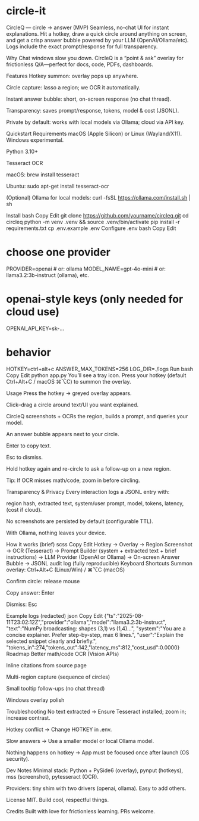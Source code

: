 # circle-it
CircleQ — circle → answer (MVP)
Seamless, no-chat UI for instant explanations. Hit a hotkey, draw a quick circle around anything on screen, and get a crisp answer bubble powered by your LLM (OpenAI/Ollama/etc). Logs include the exact prompt/response for full transparency.


Why
Chat windows slow you down. CircleQ is a “point & ask” overlay for frictionless Q/A—perfect for docs, code, PDFs, dashboards.

Features
Hotkey summon: overlay pops up anywhere.

Circle capture: lasso a region; we OCR it automatically.

Instant answer bubble: short, on-screen response (no chat thread).

Transparency: saves prompt/response, tokens, model & cost (JSONL).

Private by default: works with local models via Ollama; cloud via API key.

Quickstart
Requirements
macOS (Apple Silicon) or Linux (Wayland/X11). Windows experimental.

Python 3.10+

Tesseract OCR

macOS: brew install tesseract

Ubuntu: sudo apt-get install tesseract-ocr

(Optional) Ollama for local models: curl -fsSL https://ollama.com/install.sh | sh

Install
bash
Copy
Edit
git clone https://github.com/yourname/circleq.git
cd circleq
python -m venv .venv && source .venv/bin/activate
pip install -r requirements.txt
cp .env.example .env
Configure .env
bash
Copy
Edit
# choose one provider
PROVIDER=openai          # or: ollama
MODEL_NAME=gpt-4o-mini   # or: llama3.2:3b-instruct (ollama), etc.

# openai-style keys (only needed for cloud use)
OPENAI_API_KEY=sk-...

# behavior
HOTKEY=ctrl+alt+c
ANSWER_MAX_TOKENS=256
LOG_DIR=./logs
Run
bash
Copy
Edit
python app.py
You’ll see a tray icon. Press your hotkey (default Ctrl+Alt+C / macOS ⌘⌥C) to summon the overlay.

Usage
Press the hotkey → greyed overlay appears.

Click–drag a circle around text/UI you want explained.

CircleQ screenshots + OCRs the region, builds a prompt, and queries your model.

An answer bubble appears next to your circle.

Enter to copy text.

Esc to dismiss.

Hold hotkey again and re-circle to ask a follow-up on a new region.

Tip: If OCR misses math/code, zoom in before circling.

Transparency & Privacy
Every interaction logs a JSONL entry with:

region hash, extracted text, system/user prompt, model, tokens, latency, (cost if cloud).

No screenshots are persisted by default (configurable TTL).

With Ollama, nothing leaves your device.

How it works (brief)
scss
Copy
Edit
Hotkey → Overlay → Region Screenshot → OCR (Tesseract)
     → Prompt Builder (system + extracted text + brief instructions)
     → LLM Provider (OpenAI or Ollama)
     → On-screen Answer Bubble
     → JSONL audit log (fully reproducible)
Keyboard Shortcuts
Summon overlay: Ctrl+Alt+C (Linux/Win) / ⌘⌥C (macOS)

Confirm circle: release mouse

Copy answer: Enter

Dismiss: Esc

Example logs (redacted)
json
Copy
Edit
{"ts":"2025-08-11T23:02:12Z","provider":"ollama","model":"llama3.2:3b-instruct",
 "text":"NumPy broadcasting: shapes (3,1) vs (1,4)...",
 "system":"You are a concise explainer. Prefer step-by-step, max 6 lines.",
 "user":"Explain the selected snippet clearly and briefly.",
 "tokens_in":274,"tokens_out":142,"latency_ms":812,"cost_usd":0.0000}
Roadmap
 Better math/code OCR (Vision APIs)

 Inline citations from source page

 Multi-region capture (sequence of circles)

 Small tooltip follow-ups (no chat thread)

 Windows overlay polish

Troubleshooting
No text extracted → Ensure Tesseract installed; zoom in; increase contrast.

Hotkey conflict → Change HOTKEY in .env.

Slow answers → Use a smaller model or local Ollama model.

Nothing happens on hotkey → App must be focused once after launch (OS security).

Dev Notes
Minimal stack: Python + PySide6 (overlay), pynput (hotkeys), mss (screenshot), pytesseract (OCR).

Providers: tiny shim with two drivers (openai, ollama). Easy to add others.

License
MIT. Build cool, respectful things.

Credits
Built with love for frictionless learning. PRs welcome.

